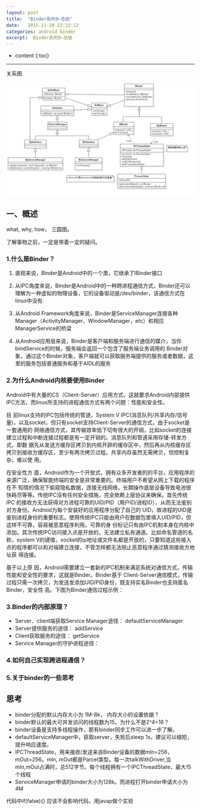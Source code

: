 ```yaml
---
layout: post
title:  "Binder系列9—总结"
date:   2015-11-28 22:22:12
categories: android binder
excerpt:  Binder系列9—总结
---
```


* content
{:toc}


---

关系图

![class_relation](/images/binder/binder_classes.jpg)


## 一、概述


what, why, how， 三圆图。

了解事物之前，一定是带着一定的疑问。


### 1.什么是Binder？

1. 直观来说，Binder是Android中的一个类，它继承了IBinder接口

2. 从IPC角度来说，Binder是Android中的一种跨进程通信方式，Binder还可以理解为一种虚拟的物理设备，它的设备驱动是/dev/binder，该通信方式在linux中没有.

3. 从Android Framework角度来说，Binder是ServiceManager连接各种Manager（ActivityManager、WindowManager，etc）和相应ManagerService的桥梁

4. 从Android应用层来说，Binder是客户端和服务端进行通信的媒介，当你bindService的时候，服务端会返回一个包含了服务端业务调用的 Binder对象，通过这个Binder对象，客户端就可以获取服务端提供的服务或者数据，这里的服务包括普通服务和基于AIDL的服务


### 2.为什么Android内核要使用Binder
Android中有大量的CS（Client-Server）应用方式，这就要求Android内部提供IPC方法，而linux所支持的进程通信方式有两个问题：性能和安全性。

目 前linux支持的IPC包括传统的管道，System V IPC(消息队列/共享内存/信号量)，以及socket，但只有socket支持Client-Server的通信方式，由于socket是一套通用的 网络通信方式，其传输效率低下切有很大的开销，比如socket的连接建立过程和中断连接过程都是有一定开销的。消息队列和管道采用存储-转发方式，即数 据先从发送方缓存区拷贝到内核开辟的缓存区中，然后再从内核缓存区拷贝到接收方缓存区，至少有两次拷贝过程。共享内存虽然无需拷贝，但控制复杂，难以使 用。

在安全性方 面，Android作为一个开放式，拥有众多开发者的的平台，应用程序的来源广泛，确保智能终端的安全是非常重要的。终端用户不希望从网上下载的程序在不 知情的情况下偷窥隐私数据，连接无线网络，长期操作底层设备导致电池很快耗尽等等。传统IPC没有任何安全措施，完全依赖上层协议来确保。首先传统IPC 的接收方无法获得对方进程可靠的UID/PID（用户ID/进程ID），从而无法鉴别对方身份。Android为每个安装好的应用程序分配了自己的 UID，故进程的UID是鉴别进程身份的重要标志。使用传统IPC只能由用户在数据包里填入UID/PID，但这样不可靠，容易被恶意程序利用。可靠的身 份标记只有由IPC机制本身在内核中添加。其次传统IPC访问接入点是开放的，无法建立私有通道。比如命名管道的名称，system V的键值，socket的ip地址或文件名都是开放的，只要知道这些接入点的程序都可以和对端建立连接，不管怎样都无法阻止恶意程序通过猜测接收方地址获 得连接。

基于以上原 因，Android需要建立一套新的IPC机制来满足系统对通信方式，传输性能和安全性的要求，这就是Binder。Binder基于 Client-Server通信模式，传输过程只需一次拷贝，为发送发添加UID/PID身份，既支持实名Binder也支持匿名Binder，安全性 高。下图为Binder通信过程示例：


### 3.Binder的内部原理？

- Server、client端获取Service Manager途径： defaultServiceManager
- Server提供服务的途径： addService
- Client获取服务的途径： getService
- Service Manager的守护进程途径： 


### 4.如何自己实现跨进程通信？

### 5.关于binder的一些思考
## 思考

- binder分配的默认内存大小为 1M-8k， 内存大小的设置依据？
- binder默认的最大可并发访问的线程数为15，为什么不是2^4=16？
- binder设备是支持多线程操作，那有binder同步工作可以进一步了解。
- defaultServiceManager中，获取server，失败后sleep 1s，建议可以缩短，提升响应速度。
- IPCThreadState，用来接收/发送来自Binder设备的数据mIn=256，mOut=256。mIn, mOut都是Parcel类型。每一次talkWithDriver,当mIn,mOut占满时，总512字节。每个线程拥有一个IPCThreadState，最大15个线程
- ServiceManager申请的binder大小为128k。而进程打开binder申请大小为4M

代码中if(false){} 应该不会影响代码，用javap做个实验